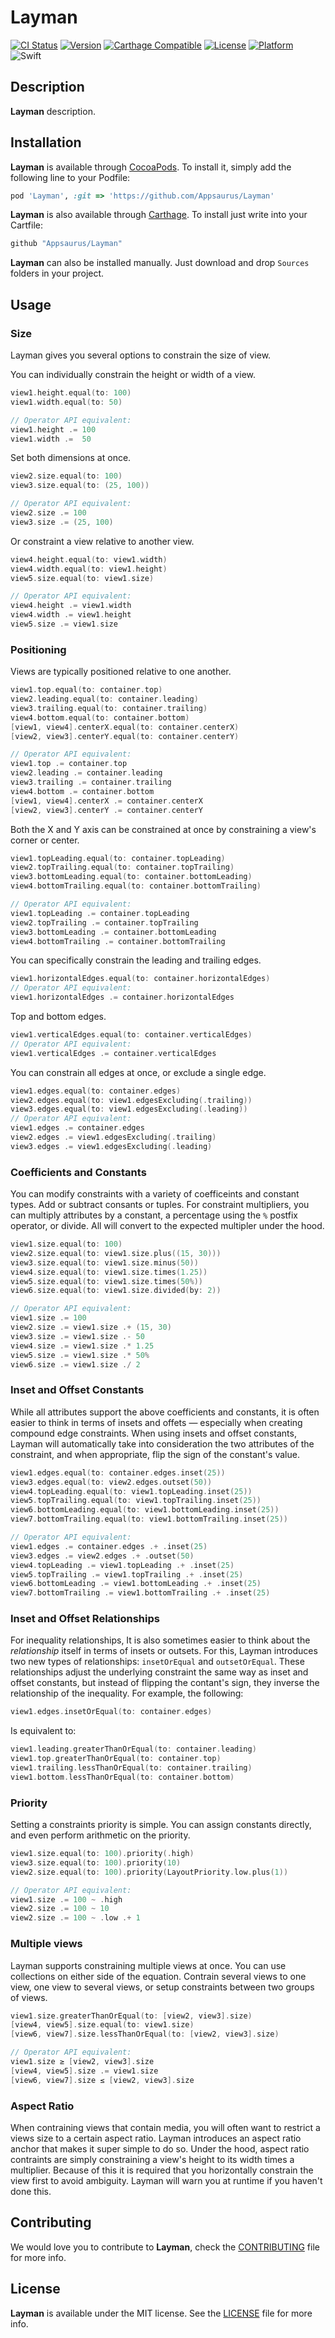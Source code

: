 # Layman

[![CI Status](https://img.shields.io/circleci/project/github/Strobocop/Layman.svg)](https://circleci.com/gh/Strobocop/Layman)
[![Version](https://img.shields.io/cocoapods/v/Layman.svg?style=flat)](http://cocoadocs.org/docsets/Layman)
[![Carthage Compatible](https://img.shields.io/badge/Carthage-compatible-4BC51D.svg?style=flat)](https://github.com/Carthage/Carthage)
[![License](https://img.shields.io/cocoapods/l/Layman.svg?style=flat)](http://cocoadocs.org/docsets/Layman)
[![Platform](https://img.shields.io/cocoapods/p/Layman.svg?style=flat)](http://cocoadocs.org/docsets/Layman)
![Swift](https://img.shields.io/badge/%20in-swift%204.0-orange.svg)

## Description

**Layman** description.

## **Installation**

**Layman** is available through [CocoaPods](http://cocoapods.org). To install
it, simply add the following line to your Podfile:

```ruby
pod 'Layman', :git => 'https://github.com/Appsaurus/Layman'
```

**Layman** is also available through [Carthage](https://github.com/Carthage/Carthage).
To install just write into your Cartfile:

```ruby
github "Appsaurus/Layman"
```

**Layman** can also be installed manually. Just download and drop `Sources` folders in your project.

## Usage

### Size

Layman gives you several options to constrain the size of view.

You can individually constrain the height or width of a view.

```swift
view1.height.equal(to: 100)
view1.width.equal(to: 50)

// Operator API equivalent:
view1.height .= 100
view1.width .=  50
```

Set both dimensions at once.

```swift
view2.size.equal(to: 100)
view3.size.equal(to: (25, 100))

// Operator API equivalent:
view2.size .= 100
view3.size .= (25, 100)
```

Or constraint a view relative to another view.

```swift
view4.height.equal(to: view1.width)
view4.width.equal(to: view1.height)
view5.size.equal(to: view1.size)

// Operator API equivalent:
view4.height .= view1.width
view4.width .= view1.height
view5.size .= view1.size
```

### Positioning

Views are typically positioned relative to one another.

```swift
view1.top.equal(to: container.top)
view2.leading.equal(to: container.leading)
view3.trailing.equal(to: container.trailing)
view4.bottom.equal(to: container.bottom)
[view1, view4].centerX.equal(to: container.centerX)
[view2, view3].centerY.equal(to: container.centerY)

// Operator API equivalent:
view1.top .= container.top
view2.leading .= container.leading
view3.trailing .= container.trailing
view4.bottom .= container.bottom
[view1, view4].centerX .= container.centerX
[view2, view3].centerY .= container.centerY
```

Both the X and Y axis can be constrained at once by constraining a view's corner or center.

```swift
view1.topLeading.equal(to: container.topLeading)
view2.topTrailing.equal(to: container.topTrailing)
view3.bottomLeading.equal(to: container.bottomLeading)
view4.bottomTrailing.equal(to: container.bottomTrailing)

// Operator API equivalent:
view1.topLeading .= container.topLeading
view2.topTrailing .= container.topTrailing
view3.bottomLeading .= container.bottomLeading
view4.bottomTrailing .= container.bottomTrailing
```

You can specifically constrain the leading and trailing edges.

```swift
view1.horizontalEdges.equal(to: container.horizontalEdges)
// Operator API equivalent:
view1.horizontalEdges .= container.horizontalEdges
```

Top and bottom edges.

```swift
view1.verticalEdges.equal(to: container.verticalEdges)
// Operator API equivalent:
view1.verticalEdges .= container.verticalEdges
```

You can constrain all edges at once, or exclude a single edge.

```swift
view1.edges.equal(to: container.edges)
view2.edges.equal(to: view1.edgesExcluding(.trailing))
view3.edges.equal(to: view1.edgesExcluding(.leading))
// Operator API equivalent:
view1.edges .= container.edges
view2.edges .= view1.edgesExcluding(.trailing)
view3.edges .= view1.edgesExcluding(.leading)
```

### Coefficients and Constants

You can modify constraints with a variety of coefficeints and constant types. Add or subtract consants or tuples. For constraint multipliers, you can multiply attributes by a constant, a percentage using the  `%` postfix operator, or divide. All will convert to the expected multipler under the hood.

```swift
view1.size.equal(to: 100)
view2.size.equal(to: view1.size.plus((15, 30)))
view3.size.equal(to: view1.size.minus(50))
view4.size.equal(to: view1.size.times(1.25))
view5.size.equal(to: view1.size.times(50%))
view6.size.equal(to: view1.size.divided(by: 2))

// Operator API equivalent:
view1.size .= 100
view2.size .= view1.size .+ (15, 30)
view3.size .= view1.size .- 50
view4.size .= view1.size .* 1.25
view5.size .= view1.size .* 50%
view6.size .= view1.size ./ 2
```

### Inset and Offset Constants

While all attributes support the above coefficients and constants, it is often easier to think in terms of insets and offets — especially when creating compound edge constraints. When using insets and offset constants, Layman will automatically take into consideration the two attributes of the constraint, and when appropriate, flip the sign of the constant's value.

```swift
view1.edges.equal(to: container.edges.inset(25))
view3.edges.equal(to: view2.edges.outset(50))
view4.topLeading.equal(to: view1.topLeading.inset(25))
view5.topTrailing.equal(to: view1.topTrailing.inset(25))
view6.bottomLeading.equal(to: view1.bottomLeading.inset(25))
view7.bottomTrailing.equal(to: view1.bottomTrailing.inset(25))

// Operator API equivalent:
view1.edges .= container.edges .+ .inset(25)
view3.edges .= view2.edges .+ .outset(50)
view4.topLeading .= view1.topLeading .+ .inset(25)
view5.topTrailing .= view1.topTrailing .+ .inset(25)
view6.bottomLeading .= view1.bottomLeading .+ .inset(25)
view7.bottomTrailing .= view1.bottomTrailing .+ .inset(25)
```

### Inset and Offset Relationships

For inequality relationships, It is also sometimes easier to think about the *relationship* itself in terms of insets or outsets. For this, Layman introduces two new types of relationships: `insetOrEqual` and `outsetOrEqual`. These relationships adjust the underlying constraint the same way as inset and offset constants, but instead of flipping the contant's sign, they inverse the relationship of the inequality. For example, the following:

```swift
view1.edges.insetOrEqual(to: container.edges)
```

Is equivalent to:

```swift
view1.leading.greaterThanOrEqual(to: container.leading)
view1.top.greaterThanOrEqual(to: container.top)
view1.trailing.lessThanOrEqual(to: container.trailing)
view1.bottom.lessThanOrEqual(to: container.bottom)
```

### Priority

Setting a constraints priority is simple. You can assign constants directly, and even perform arithmetic on the priority.

```swift
view1.size.equal(to: 100).priority(.high)
view3.size.equal(to: 100).priority(10)
view2.size.equal(to: 100).priority(LayoutPriority.low.plus(1))

// Operator API equivalent:
view1.size .= 100 ~ .high
view2.size .= 100 ~ 10
view2.size .= 100 ~ .low .+ 1
```

### Multiple views

Layman supports constraining multiple views at once. You can use collections on either side of the equation. Contrain several views to one view, one view to several views, or setup constraints between two groups of views.

```swift
view1.size.greaterThanOrEqual(to: [view2, view3].size)
[view4, view5].size.equal(to: view1.size)
[view6, view7].size.lessThanOrEqual(to: [view2, view3].size)

// Operator API equivalent:
view1.size ≥ [view2, view3].size
[view4, view5].size .= view1.size
[view6, view7].size ≤ [view2, view3].size
```

### Aspect Ratio

When contraining views that contain media, you will often want to restrict a views size to a certain aspect ratio. Layman introduces an aspect ratio anchor that makes it super simple to do so. Under the hood, aspect ratio contraints are simply constraining a view's height to its width times a multiplier. Because of this it is required that you horizontally constrain the view first to avoid ambiguity. Layman will warn you at runtime if you haven't done this.

## Contributing

We would love you to contribute to **Layman**, check the [CONTRIBUTING](github.com/Appsaurus/Layman/blob/master/CONTRIBUTING.md) file for more info.

## License

**Layman** is available under the MIT license. See the [LICENSE](github.com/Appsaurus/Layman/blob/master/LICENSE.md) file for more info.

